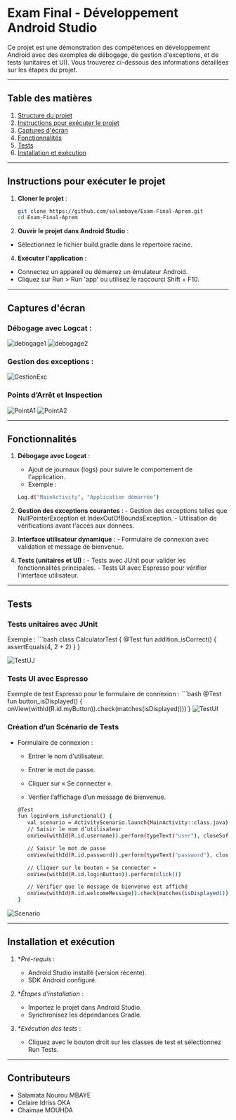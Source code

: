 # Exam Final - Développement Android Studio

Ce projet est une démonstration des compétences en développement Android avec des exemples de débogage, de gestion d'exceptions, et de tests (unitaires et UI). Vous trouverez ci-dessous des informations détaillées sur les étapes du projet.

---

## Table des matières

1. [Structure du projet](#structure-du-projet)
2. [Instructions pour exécuter le projet](#instructions-pour-exécuter-le-projet)
3. [Captures d'écran](#captures-décran)
4. [Fonctionnalités](#fonctionnalités)
5. [Tests](#tests)
6. [Installation et exécution](#installation-et-exécution)

---


## Instructions pour exécuter le projet

1. **Cloner le projet** :
   ```bash
   git clone https://github.com/salambaye/Exam-Final-Aprem.git
   cd Exam-Final-Aprem

2. **Ouvrir le projet dans Android Studio** :
- Sélectionnez le fichier build.gradle dans le répertoire racine.

4. **Exécuter l'application** :
- Connectez un appareil ou démarrez un émulateur Android.
- Cliquez sur Run > Run 'app' ou utilisez le raccourci Shift + F10.

---

## Captures d'écran
### Débogage avec Logcat :
![debogage1](https://github.com/user-attachments/assets/62707c0e-c2ea-42c2-852c-832c8ab41882)
![debogage2](https://github.com/user-attachments/assets/5e923b16-4c33-4154-98d7-d03f4a9bb4fd)

### Gestion des exceptions :
![GestionExc](https://github.com/user-attachments/assets/c7e4de19-8ab1-4ac3-98aa-cebcf2607a61)

### Points d’Arrêt et Inspection 
![PointA1](https://github.com/user-attachments/assets/be59f80e-4c1d-4732-8857-1c0ea3208040)
![PointA2](https://github.com/user-attachments/assets/f5e13785-4e57-4715-b6b4-a746e1004003)


---
## Fonctionnalités

1.  **Débogage avec Logcat** :
      - Ajout de journaux (logs) pour suivre le comportement de l'application.
      - Exemple :
      ```bash
      Log.d("MainActivity", "Application démarrée")

3. **Gestion des exceptions courantes** :
        - Gestion des exceptions telles que NullPointerException et IndexOutOfBoundsException.
        - Utilisation de vérifications avant l'accès aux données.

4. **Interface utilisateur dynamique** :
        - Formulaire de connexion avec validation et message de bienvenue.

5. **Tests (unitaires et UI)** :
        - Tests avec JUnit pour valider les fonctionnalités principales.
        - Tests UI avec Espresso pour vérifier l'interface utilisateur.
   
---

## Tests
### Tests unitaires avec JUnit

Exemple :
    ```bash
   class CalculatorTest {
      @Test
      fun addition_isCorrect() {
              assertEquals(4, 2 + 2)
      }
   }

![TestUJ](https://github.com/user-attachments/assets/f67e7d2b-ad46-4fd7-90ef-03623e5b3e67)


### Tests UI avec Espresso

Exemple de test Espresso pour le formulaire de connexion :
    ```bash
    @Test
      fun button_isDisplayed() {
          onView(withId(R.id.myButton)).check(matches(isDisplayed()))
      }
![TestUI](https://github.com/user-attachments/assets/fdac73a7-47f3-4ac9-98c6-89a02a52a7b7)


### Création d’un Scénario de Tests 
- Formulaire de connexion :

     - Entrer le nom d'utilisateur.
      
    - Entrer le mot de passe.
      
    - Cliquer sur « Se connecter ».
      
    - Vérifier l’affichage d’un message de bienvenue.

   ```bash
   @Test
  fun loginForm_isFunctional() {
      val scenario = ActivityScenario.launch(MainActivity::class.java)
      // Saisir le nom d’utilisateur
      onView(withId(R.id.username)).perform(typeText("user"), closeSoftKeyboard())

      // Saisir le mot de passe
      onView(withId(R.id.password)).perform(typeText("password"), closeSoftKeyboard())

      // Cliquer sur le bouton « Se connecter »
      onView(withId(R.id.loginButton)).perform(click())

      // Vérifier que le message de bienvenue est affiché
      onView(withId(R.id.welcomeMessage)).check(matches(isDisplayed()))
  }
![Scenario](https://github.com/user-attachments/assets/62c9ae80-38c8-4b2e-9105-78c62b5bddd8)

---

## Installation et exécution
   1. **Pré-requis* :
        - Android Studio installé (version récente).
        - SDK Android configuré.

   2. **Étapes d'installation* :
        - Importez le projet dans Android Studio.
        - Synchronisez les dépendances Gradle.

   3. **Exécution des tests* :
        - Cliquez avec le bouton droit sur les classes de test et sélectionnez Run Tests.
     
---

## Contributeurs
- Salamata Nourou MBAYE
- Celaire Idriss OKA
- Chaimae MOUHDA


